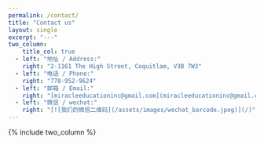 ```yaml
---
permalink: /contact/
title: "Contact us"
layout: single
excerpt: "---"
two_column:
    title_col: true
  - left: "地址 / Address:"
    right: "2-1161 The High Street, Coquitlam, V3B 7W3"
  - left: "电话 / Phone:"
    right: "778-952-9624"
  - left: "邮箱 / Email:"
    right: "[miracleeducationinc@gmail.com](miracleeducationinc@gmail.com)"
  - left: "微信 / wechat:"
    right: "[![我们的微信二维码](/assets/images/wechat_barcode.jpeg)](/)"
---
```


{% include two_column %}
